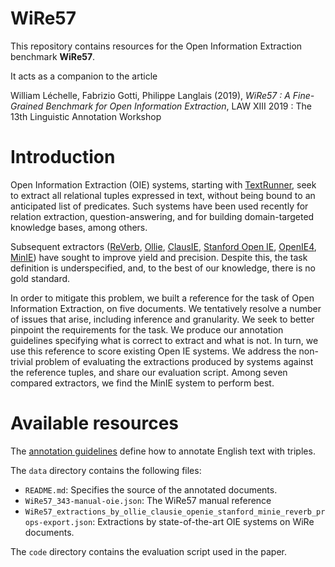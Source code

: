 # WiRe57

This repository contains resources for the Open Information Extraction benchmark **WiRe57**.

It acts as a companion to the article

William Léchelle, Fabrizio Gotti, Philippe Langlais (2019), *WiRe57 : A Fine-Grained Benchmark for Open Information Extraction*, LAW XIII 2019 : The 13th Linguistic Annotation Workshop
 
# Introduction
Open  Information  Extraction  (OIE) systems,  starting with [TextRunner](http://www.aclweb.org/anthology/N07-4013), seek to extract all relational tuples expressed in text, without being  bound to an  anticipated  list  of  predicates. Such  systems  have  been  used  recently  for relation extraction, question-answering,  and  for  building domain-targeted knowledge bases, among others.

Subsequent  extractors  ([ReVerb](http://www.aclweb.org/anthology/D11-1142), [Ollie](https://www.aclweb.org/anthology/D12-1048), [ClausIE](https://dl.acm.org/citation.cfm?id=2488420), [Stanford Open IE](https://nlp.stanford.edu/pubs/2015angeli-openie.pdf), [OpenIE4](https://www.ijcai.org/Proceedings/16/Papers/604.pdf), [MinIE](http://aclweb.org/anthology/D17-1278)) have sought to improve  yield and  precision. Despite this, the task definition is underspecified,  and,  to  the  best  of  our knowledge,  there is no gold standard.

In order to mitigate this problem, we built a reference for the task of Open Information Extraction, on five documents. We tentatively resolve a number of issues that arise, including inference and granularity. We seek to better pinpoint the requirements for the task. We produce our annotation guidelines specifying what is correct to extract and what is not. In turn, we use this reference to score existing Open IE systems. We address the non-trivial problem of evaluating the extractions produced by systems against the reference tuples, and share our evaluation script. Among seven compared extractors, we find the MinIE system to perform best.

# Available resources

The [annotation guidelines](https://docs.google.com/document/d/1NKr1dPReuMg9PZ4kz5X5QRXcHcup4RMkeocARp-jhik/edit) define how to annotate English text with triples.

The `data` directory contains the following files:
* `README.md`: Specifies the source of the annotated documents.
* `WiRe57_343-manual-oie.json`: The WiRe57 manual reference
* `WiRe57_extractions_by_ollie_clausie_openie_stanford_minie_reverb_props-export.json`: Extractions by state-of-the-art OIE systems on WiRe documents.

The `code` directory contains the evaluation script used in the paper. 

